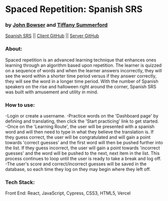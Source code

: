 # Spaced Repetition: Spanish SRS
### by [John Bowser](https://github.com/jgbowser) and [Tiffany Summerford](https://github.com/breakfastatiffs)   
[Spanish SRS](https://language-spaced-repetition.vercel.app/register) ||
[Client GitHub](https://github.com/thinkful-ei-quail/SR-Client-johnb-tiff) ||
[Server GitHub](https://github.com/thinkful-ei-quail/SR-API-johnb-tiff)  
 
### About:  
Spaced repetition is an advanced learning technique that enhances ones learning through an algorithm based upon repetition. The learner is quizzed on a sequence of words and when the learner answers incorrectly, they will see the word within a shorter time period versus if they answer correctly, they will see the word in a longer time period. With the number of Spanish speakers on the rise and halloween right around the corner, Spanish SRS was built with amusement and utility in mind.  

### How to use:  
-Login or create a username. 
-Practice words on the 'Dashboard page' by defining and translating, then click the 'Start practicing' link to get started.  
-Once on the 'Learning Route', the user will be presented with a spanish word and will then need to type in what they believe the translation is. If they guess correct, the user will be congratulated and will gain a point towards 'correct guesses' and the first word will then be pushed further into the list. If they guess incorrect, the user will gain a point towards 'incorrect guesses' and the word will be pushed to the next, next item in the list. This process continues to loop until the user is ready to take a break and log off.  
-The user's score and correct/incorrect guesses will be saved in the database, so each time they log on they may begin where they left off.

### Tech Stack:  
Front End: React, JavaScript, Cypress, CSS3, HTML5, Vercel
 